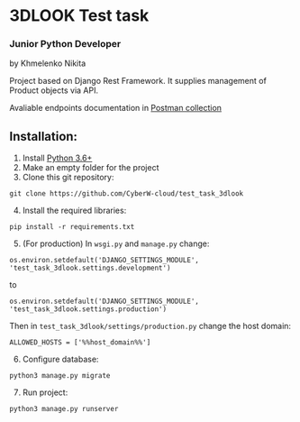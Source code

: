 # 3DLOOK Test task 
### Junior Python Developer
by Khmelenko Nikita

Project based on Django Rest Framework. It supplies management of Product objects via API.

Avaliable endpoints documentation in [Postman collection](https://documenter.getpostman.com/view/13254397/TVmHFg19)

## Installation:
1) Install [Python 3.6+](https://www.python.org/downloads/)
2) Make an empty folder for the project
3) Clone this git repository:
```
git clone https://github.com/CyberW-cloud/test_task_3dlook
```
4) Install the required libraries:
```
pip install -r requirements.txt
```
5) (For production) In ```wsgi.py``` and ```manage.py``` change:
```
os.environ.setdefault('DJANGO_SETTINGS_MODULE', 'test_task_3dlook.settings.development')
```
to
```
os.environ.setdefault('DJANGO_SETTINGS_MODULE', 'test_task_3dlook.settings.production')
```
Then in ```test_task_3dlook/settings/production.py``` change the host domain:
```
ALLOWED_HOSTS = ['%%host_domain%%']
```
6) Configure database:
```
python3 manage.py migrate
```
7) Run project:
```
python3 manage.py runserver
```
